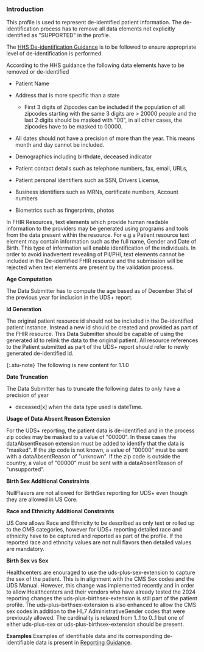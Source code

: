 

### Introduction

This profile is used to represent de-identified patient information. The de-identification process has to remove all data elements not explicitly identified as "SUPPORTED" in the profile. 

The [HHS De-identification Guidance](https://www.hhs.gov/sites/default/files/ocr/privacy/hipaa/understanding/coveredentities/De-identification/hhs_deid_guidance.pdf) is to be followed to ensure appropriate level of de-identification is performed.

According to the HHS guidance the following data elements have to be removed or de-identified

* Patient Name
* Address that is more specific than a state
	
	* First 3 digits of Zipcodes can be included if the population of all zipcodes starting with the same 3 digits are > 20000 people and the last 2 digits should be masked with "00",  in all other cases, the zipcodes have to be masked to 00000.
	 
* All dates should not have a precision of more than the year. This means month and day cannot be included.
* Demographics including birthdate, deceased indicator
* Patient contact details such as telephone numbers, fax, email, URLs, 
* Patient personal identifiers such as SSN, Drivers License, 
* Business identifiers such as MRNs, certificate numbers, Account numbers
* Biometrics such as fingerprints, photos

In FHIR Resources, text elements which provide human readable information to the providers may be generated using programs and tools from the data present within the resource. For e.g a Patient resource text element may contain information such as the full name, Gender and Date of Birth. This type of information will enable identification of the individuals. In order to avoid inadvertent revealing of PII/PHI, text elements cannot be included in the De-identified FHIR resource and the submission will be rejected when text elements are present by the validation process.  

**Age Computation** 

The Data Submitter has to compute the age based as of December 31st of the previous year for inclusion in the UDS+ report.

**Id Generation** 

The original patient resource id should not be included in the De-identified patient instance. Instead a new id should be created and provided as part of the FHIR resource. This Data Submitter should be capable of using the generated id to relink the data to the original patient. All resource references to the Patient submitted as part of the UDS+ report should refer to newly generated de-identified id.

{:.stu-note}
The following is new content for 1.1.0

<div class="bg-success" markdown="1">

**Date Truncation** 

The Data Submitter has to truncate the following dates to only have a precision of year

* deceased[x] when the data type used is dateTime.

</div>

**Usage of Data Absent Reason Extension**

For the UDS+ reporting, the patient data is de-identified and in the process zip codes may be masked to a value of "00000". In these cases the dataAbsentReason extension must be added to identify that the data is "masked".
If the zip code is not known, a value of "00000" must be sent with a dataAbsentReason of "unknown".
If the zip code is outside the country, a value of "00000" must be sent with a dataAbsentReason of "unsupported".

**Birth Sex Additional Constraints**

NullFlavors are not allowed for BirthSex reporting for UDS+ even though they are allowed in US Core.

**Race and Ethnicity Additional Constraints**

US Core allows Race and Ethnicity to be described as only text or rolled up to the OMB categories, however for UDS+ reporting detailed race and ethnicity have to be captured and reported as part of the profile. If the reported race and ethncity values are not null flavors then detailed values are mandatory.

**Birth Sex vs Sex**

Healthcenters are enouraged to use the uds-plus-sex-extension to capture the sex of the patient. This is in alignment with the CMS Sex codes and the UDS Manual. However, this change was implemented recently and in order to allow Healthcenters and their vendors who have already tested the 2024 reporting changes the uds-plus-birthsex-extension is still part of the patient profile. The uds-plus-birthsex-extension is also enhanced to allow the CMS sex codes in addition to the HL7 AdministrativeGender codes that were previously allowed. The cardinality is relaxed from 1..1 to 0..1 but one of either uds-plus-sex or uds-plus-birthsex-extension should be present.
  

**Examples** 
Examples of identifiable data and its corresponding de-identifiable data is present in [Reporting Guidance](reportingguidance.html).

